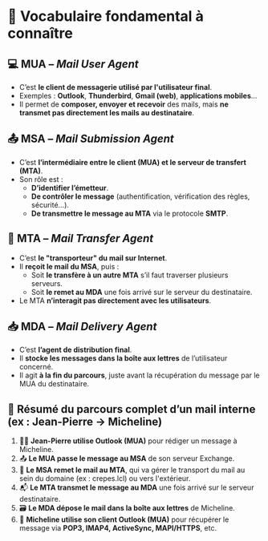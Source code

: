 # **🧾 Vocabulaire fondamental à connaître**

## **💻 MUA – *Mail User Agent***

- C’est **le client de messagerie utilisé par l'utilisateur final**.
- Exemples : **Outlook**, **Thunderbird**, **Gmail (web)**, **applications mobiles**…
- Il permet de **composer, envoyer et recevoir** des mails, mais **ne transmet pas directement les mails au destinataire**.



## **📤 MSA – *Mail Submission Agent***

- C’est **l’intermédiaire entre le client (MUA) et le serveur de transfert (MTA)**.
- Son rôle est :
  - **D’identifier l’émetteur**.
  - **De contrôler le message** (authentification, vérification des règles, sécurité…).
  - **De transmettre le message au MTA** via le protocole **SMTP**.



## **🚚 MTA – *Mail Transfer Agent***

- C’est **le "transporteur" du mail sur Internet**.
- Il **reçoit le mail du MSA**, puis :
  - Soit **le transfère à un autre MTA** s’il faut traverser plusieurs serveurs.
  - Soit **le remet au MDA** une fois arrivé sur le serveur du destinataire.
- Le MTA **n’interagit pas directement avec les utilisateurs**.



## **📥 MDA – *Mail Delivery Agent***

- C’est **l’agent de distribution final**.
- Il **stocke les messages dans la boîte aux lettres** de l’utilisateur concerné.
- Il agit **à la fin du parcours**, juste avant la récupération du message par le MUA du destinataire.

## **🔄 Résumé du parcours complet d’un mail interne (ex : Jean-Pierre → Micheline)**

1.  🧑‍💻 **Jean-Pierre utilise Outlook (MUA)** pour rédiger un message à Micheline.
2.  📤 **Le MUA passe le message au MSA** de son serveur Exchange.
3.  🚚 **Le MSA remet le mail au MTA**, qui va gérer le transport du mail au sein du domaine (ex : crepes.lcl) ou vers l'extérieur.
4.  📬 **Le MTA transmet le message au MDA** une fois arrivé sur le serveur destinataire.
5.  🗃️ **Le MDA dépose le mail dans la boîte aux lettres** de Micheline.
6.  📱 **Micheline utilise son client Outlook (MUA)** pour récupérer le message via **POP3, IMAP4, ActiveSync, MAPI/HTTPS**, etc.

